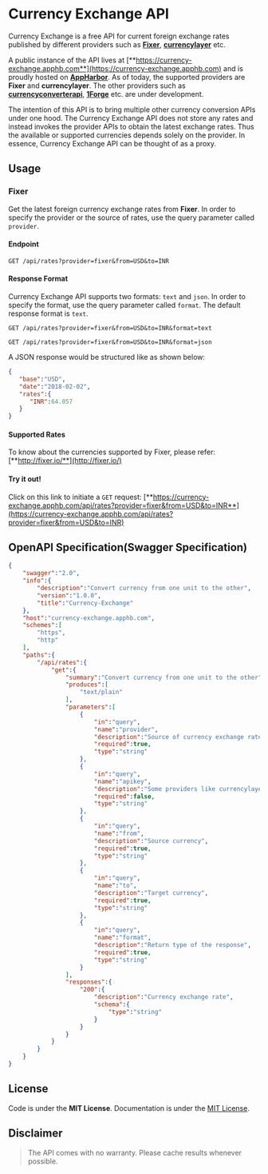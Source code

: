 # Currency Exchange API

Currency Exchange is a free API for current foreign exchange rates published by different providers such as [**Fixer**](http://fixer.io/), [**currencylayer**](https://currencylayer.com/) etc. 

A public instance of the API lives at [**https://currency-exchange.apphb.com**](https://currency-exchange.apphb.com) and is proudly hosted on [**AppHarbor**](https://appharbor.com/). As of today, the supported providers are **Fixer** and **currencylayer**. The other providers such as [**currencyconverterapi**](https://www.currencyconverterapi.com/), [**1Forge**](https://1forge.com/forex-data-api) etc. are under development.

The intention of this API is to bring multiple other currency conversion APIs under one hood. The Currency Exchange API does not store any rates and instead invokes the provider APIs to obtain the latest exchange rates. Thus the available or supported currencies depends solely on the provider. In essence, Currency Exchange API can be thought of as a proxy.


## Usage

### Fixer
Get the latest foreign currency exchange rates from **Fixer**. In order to specify the provider or the source of rates, use the query parameter called `provider`.

#### Endpoint
```http
GET /api/rates?provider=fixer&from=USD&to=INR
```

#### Response Format
Currency Exchange API supports two formats: `text` and `json`. In order to specify the format, use the query parameter called `format`. The default response format is `text`.

```http
GET /api/rates?provider=fixer&from=USD&to=INR&format=text
```

```http
GET /api/rates?provider=fixer&from=USD&to=INR&format=json
```

A JSON response would be structured like as shown below:

```json
{  
   "base":"USD",
   "date":"2018-02-02",
   "rates":{  
      "INR":64.057
   }
}
```

#### Supported Rates
To know about the currencies supported by Fixer, please refer: [**http://fixer.io/**](http://fixer.io/)

#### Try it out!
Click on this link to initiate a `GET` request: [**https://currency-exchange.apphb.com/api/rates?provider=fixer&from=USD&to=INR**](https://currency-exchange.apphb.com/api/rates?provider=fixer&from=USD&to=INR)

## OpenAPI Specification(Swagger Specification)
```json
{
    "swagger":"2.0",
    "info":{
        "description":"Convert currency from one unit to the other",
        "version":"1.0.0",
        "title":"Currency-Exchange"
    },
    "host":"currency-exchange.apphb.com",
    "schemes":[
        "https",
        "http"
    ],
    "paths":{
        "/api/rates":{
            "get":{
                "summary":"Convert currency from one unit to the other",
                "produces":[
                    "text/plain"
                ],
                "parameters":[
                    {
                        "in":"query",
                        "name":"provider",
                        "description":"Source of currency exchange rates(fixer, currencylayer etc)",
                        "required":true,
                        "type":"string"
                    },
                    {
                        "in":"query",
                        "name":"apikey",
                        "description":"Some providers like currencylayer.com requires an API Key",
                        "required":false,
                        "type":"string"
                    },
                    {
                        "in":"query",
                        "name":"from",
                        "description":"Source currency",
                        "required":true,
                        "type":"string"
                    },
                    {
                        "in":"query",
                        "name":"to",
                        "description":"Target currency",
                        "required":true,
                        "type":"string"
                    },
                    {
                        "in":"query",
                        "name":"format",
                        "description":"Return type of the response",
                        "required":true,
                        "type":"string"
                    }
                ],
                "responses":{
                    "200":{
                        "description":"Currency exchange rate",
                        "schema":{
                            "type":"string"
                        }
                    }
                }
            }
        }
    }
}
```

## License
Code is under the **MIT License**.
Documentation is under the [MIT License](https://opensource.org/licenses/MIT).

## Disclaimer
> The API comes with no warranty. Please cache results whenever possible.
